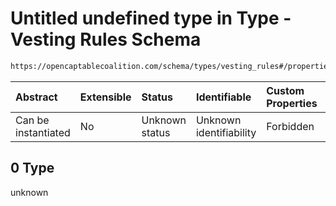 # Untitled undefined type in Type - Vesting Rules Schema

```txt
https://opencaptablecoalition.com/schema/types/vesting_rules#/properties/vesting_conditions/items/anyOf/0
```



| Abstract            | Extensible | Status         | Identifiable            | Custom Properties | Additional Properties | Access Restrictions | Defined In                                                                                        |
| :------------------ | :--------- | :------------- | :---------------------- | :---------------- | :-------------------- | :------------------ | :------------------------------------------------------------------------------------------------ |
| Can be instantiated | No         | Unknown status | Unknown identifiability | Forbidden         | Allowed               | none                | [VestingRules.schema.json*](../flattened_schemas/VestingRules.schema.json "open original schema") |

## 0 Type

unknown
